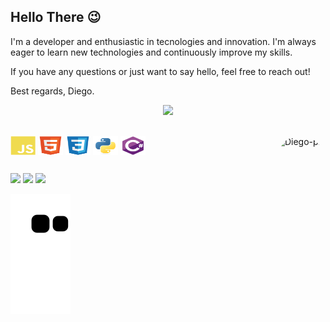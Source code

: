 
## Hello There 😉

I'm a developer and enthusiastic in tecnologies and innovation. I'm always eager to learn new technologies and continuously improve my skills.

If you have any questions or just want to say hello, feel free to reach out!

Best regards,
Diego.

<p align="center">
  <img src="https://github-readme-stats.vercel.app/api?username=DiegoCstyles&count_private=true&theme=dark" />
</p>

<div style="display: inline_block"><br>
  <img align="center" alt="Diego-Js" height="30" width="40" src="https://raw.githubusercontent.com/devicons/devicon/master/icons/javascript/javascript-plain.svg">
  <img align="center" alt="Diego-HTML" height="30" width="40" src="https://raw.githubusercontent.com/devicons/devicon/master/icons/html5/html5-original.svg">
  <img align="center" alt="Diego-CSS" height="30" width="40" src="https://raw.githubusercontent.com/devicons/devicon/master/icons/css3/css3-original.svg">
  <img align="center" alt="Diego-Python" height="30" width="40" src="https://raw.githubusercontent.com/devicons/devicon/master/icons/python/python-original.svg">
  <img align="center" alt="Diego-Csharp" height="30" width="40" src="https://raw.githubusercontent.com/devicons/devicon/master/icons/csharp/csharp-original.svg">
  <img align="right" alt="Diego-pic" height="150" style="border-radius:50px;" src="https://media1.giphy.com/media/13qhRntDMhgqZ2/giphy.gif?cid=ecf05e47wp7thuchk447jbw2kirvzzrgnfj4vpa3yqkk92ym&rid=giphy.gif&ct=g?width=676&height=676">
  
  ##
 
<div> 
  <a href="https://www.instagram.com/_diegoxrc" target="_blank"><img src="https://img.shields.io/badge/-Instagram-%23E4405F?style=for-the-badge&logo=instagram&logoColor=white" target="_blank"></a>
  <a href = "mailto:diegoe.r.c07@gmail.com"><img src="https://img.shields.io/badge/-Gmail-%23333?style=for-the-badge&logo=gmail&logoColor=white" target="_blank"></a>
  <a href="https://www.linkedin.com/in/diegoerc/" target="_blank"><img src="https://img.shields.io/badge/-LinkedIn-%230077B5?style=for-the-badge&logo=linkedin&logoColor=white" target="_blank"></a> 
  
</div>

 ![snake animation](https://github.com/DiegoCstyles/DiegoCstyles/blob/output/github-contribution-grid-snake.svg)
